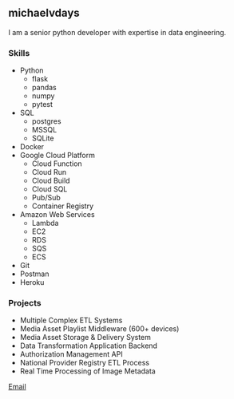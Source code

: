 ## michaelvdays

I am a senior python developer with expertise in data engineering.

### Skills

- Python
  - flask
  - pandas
  - numpy
  - pytest
- SQL
  - postgres
  - MSSQL
  - SQLite
- Docker
- Google Cloud Platform
  - Cloud Function
  - Cloud Run
  - Cloud Build
  - Cloud SQL
  - Pub/Sub
  - Container Registry
- Amazon Web Services
  - Lambda
  - EC2
  - RDS
  - SQS
  - ECS
- Git
- Postman
- Heroku

### Projects

- Multiple Complex ETL Systems
- Media Asset Playlist Middleware (600+ devices)
- Media Asset Storage & Delivery System
- Data Transformation Application Backend
- Authorization Management API
- National Provider Registry ETL Process
- Real Time Processing of Image Metadata

[Email](mailto:michaelv@playwithmydata.com)
